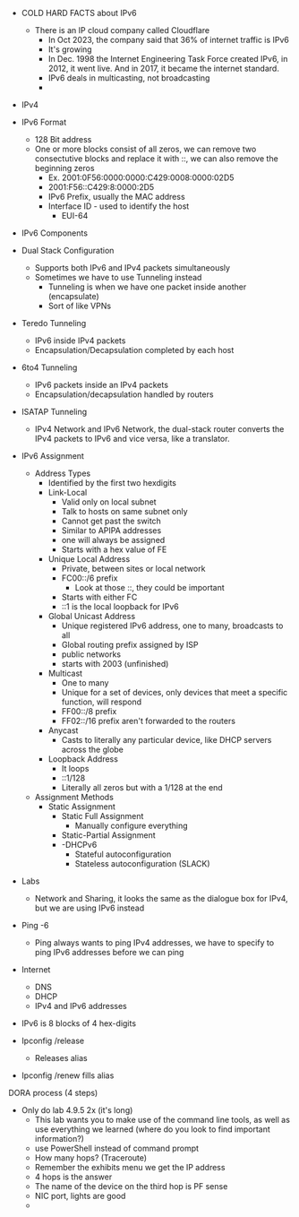 
- COLD HARD FACTS about IPv6
	- There is an IP cloud company called Cloudflare
		- In Oct 2023, the company said that 36% of internet traffic is IPv6 
		- It's growing 
		- In Dec. 1998 the Internet Engineering Task Force created IPv6, in 2012, it went live. And  in 2017, it became the internet standard. 
		- IPv6 deals in multicasting, not broadcasting 
		-  

- IPv4 

- IPv6 Format
	- 128 Bit address
	- One or more blocks consist of all zeros, we can remove two consectutive blocks and replace it with ::, we can also remove the beginning zeros
		- Ex. 2001:0F56:0000:0000:C429:0008:0000:02D5
		- 2001:F56::C429:8:0000:2D5
		- IPv6 Prefix, usually the MAC address
		- Interface ID - used to identify the host 
			- EUI-64 
- IPv6 Components

- Dual Stack Configuration
	- Supports both IPv6 and IPv4 packets simultaneously
	- Sometimes we have to use Tunneling instead
		- Tunneling is when we have one packet inside another (encapsulate)
		- Sort of like VPNs 

- Teredo Tunneling
	- IPv6 inside IPv4 packets
	- Encapsulation/Decapsulation completed by each host

- 6to4 Tunneling
	- IPv6 packets inside an IPv4 packets
	- Encapsulation/decapsulation handled by routers

- ISATAP Tunneling
	- IPv4 Network and IPv6 Network, the dual-stack router converts the IPv4 packets to IPv6 and vice versa, like a translator. 

- IPv6 Assignment 
	- Address Types
		- Identified by the first two hexdigits 
		- Link-Local
			- Valid only on local subnet
			- Talk to hosts on same subnet only 
			- Cannot get past the switch
			- Similar to APIPA addresses
			- one will always be assigned
			- Starts with a hex value of FE 
		- Unique Local Address
			- Private, between sites or local network
			- FC00::/6 prefix
				- Look at those ::, they could be important
			- Starts with either FC 
			- ::1 is the local loopback for IPv6 
		- Global Unicast Address
			- Unique registered IPv6 address, one to many, broadcasts to all
			- Global routing prefix assigned by ISP 
			- public networks 
			- starts with 2003 (unfinished)
		- Multicast 
			- One to many
			- Unique for a set of devices, only devices that meet a specific function, will respond 
			- FF00::/8 prefix
			- FF02::/16 prefix aren't forwarded to the routers
		- Anycast 
			- Casts to literally any particular device, like DHCP servers across the globe
		- Loopback Address 
			- It loops 
			- ::1/128
			- Literally all zeros but with a 1/128 at the end
	- Assignment Methods 
		- Static Assignment
			- Static Full Assignment
				- Manually configure everything
			- Static-Partial Assignment
			- -DHCPv6  
				- Stateful autoconfiguration 
				- Stateless autoconfiguration (SLACK)

- Labs
	- Network and Sharing, it looks the same as the dialogue box for IPv4, but we are using IPv6 instead 

- Ping -6 
	- Ping always wants to ping IPv4 addresses, we have to specify to ping IPv6 addresses before we can ping 

- Internet
	- DNS
	- DHCP
	- IPv4 and IPv6 addresses

- IPv6 is 8 blocks of 4 hex-digits 

- Ipconfig /release 
	- Releases alias 
	
- Ipconfig /renew 
	fills alias 

DORA process (4 steps)

- Only do lab 4.9.5 2x (it's long) 
	- This lab wants you to make use of the command line tools, as well as use everything we learned (where do you look to find important information?) 
	- use PowerShell instead of command prompt 
	- How many hops? (Traceroute)
	- Remember the exhibits menu we get the IP address
	- 4 hops is the answer
	- The name of the device on the third hop is PF sense 
	- NIC port, lights are good 
	- 
